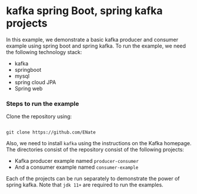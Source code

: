 # kafka spring Boot, spring kafka projects

In this example, we demonstrate a basic kafka producer and consumer example using spring boot and spring kafka. To run the example, we need the following technology stack:

+ kafka
+ springboot
+ mysql
+ spring cloud JPA
+ Spring web

### Steps to run the example

Clone the repository using:

```git

git clone https://github.com/ENate

```

Also, we need to install ``kafka`` using the instructions on the Kafka homepage. The directories consist of the repository consist of the following projects:

+ Kafka producer example named ``producer-consumer``
+ And a consumer example named ``consumer-example``

Each of the projects can be run separately to demonstrate the power of spring kafka. Note that ``jdk 11+`` are required to run the examples.
